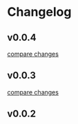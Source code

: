 # Changelog


## v0.0.4

[compare changes](https://github.com/sumihiro3/nuxt-liff/compare/v0.0.3...v0.0.4)

## v0.0.3

[compare changes](https://github.com/sumihiro3/nuxt-liff/compare/v0.0.2...v0.0.3)

## v0.0.2

